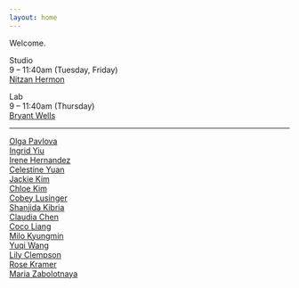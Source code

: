 ```yaml
---
layout: home
---
```


Welcome.


Studio  
9 – 11:40am (Tuesday, Friday)  
[Nitzan Hermon](mailto:x@vvvvvv.co)  


Lab  
9 – 11:40am (Thursday)  
[Bryant Wells](mailto:bryant@bryantwells.com)

---

[Olga Pavlova](http://www.interaction.pavlovadesign.com)  
[Ingrid Yiu](http://www.ingridyiu.net)  
[Irene Hernandez](http://www.irene-hernandez.com)  
[Celestine Yuan](http://www.celestineyuan.com)  
[Jackie Kim](http://www.jackiejk.com)  
[Chloe Kim](http://www.yonikim.com)  
[Cobey Lusinger](http://www.cobeyl.us/inger)  
[Shanjida Kibria](http://www.shanjida.com)  
[Claudia Chen](http://www.claudia-chen.com)  
[Coco Liang](http://lianl579.github.io)  
[Milo Kyungmin](http://www.milokous.com)  
[Yuqi Wang](http://www.yuqiwang.graphics)  
[Lily Clempson](http://www.lilyclempson.com)  
[Rose Kramer](http://www.rosekramer.com/)  
[Maria Zabolotnaya](http://www.scairytale.com)